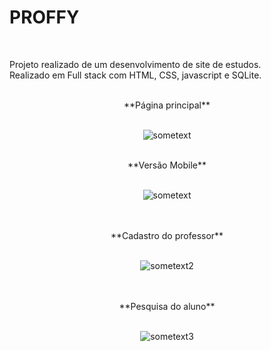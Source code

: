 <html>
<body>
 
 
 <h1>PROFFY</h1>
 
<br/>
 
Projeto realizado de um desenvolvimento de site de estudos. </br>
Realizado em Full stack com  HTML, CSS, javascript e SQLite.
 
 <br/>
  
 <center>**Página principal** </center></br>
<p align="center"><img src="https://github.com/Wenceslau93/Desenvolvimento/blob/master/Web%20-%20Proffy%20-%20Next%20level%20week/pagina_principal.PNG?raw=true" alt="sometext"></br></br></p>

 <center>**Versão Mobile**</center></br>
<p align="center"><img src="https://github.com/Wenceslau93/Desenvolvimento/blob/master/Web%20-%20Proffy%20-%20Next%20level%20week/Mobile.PNG?raw=true" alt="sometext"></p> <br></br>

 <center>**Cadastro do professor**</center></br>
<p align="center"><img src="https://github.com/Wenceslau93/Desenvolvimento/blob/master/Web%20-%20Proffy%20-%20Next%20level%20week/prof.PNG?raw=true" alt="sometext2"></p> </br></br>
  
 <center>**Pesquisa do aluno**</center></br>
<p align="center"><img src="https://github.com/Wenceslau93/Desenvolvimento/blob/master/Web%20-%20Proffy%20-%20Next%20level%20week/estudante.PNG?raw=true" alt="sometext3"></p>
 
</body>
</html>
